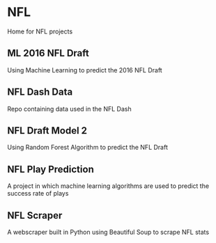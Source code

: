 # NFL
Home for NFL projects

## ML 2016 NFL Draft
Using Machine Learning to predict the 2016 NFL Draft

## NFL Dash Data
Repo containing data used in the NFL Dash 

## NFL Draft Model 2
Using Random Forest Algorithm to predict the NFL Draft 

## NFL Play Prediction
A project in which machine learning algorithms are used to predict the success rate of plays

## NFL Scraper
A webscraper built in Python using Beautiful Soup to scrape NFL stats
